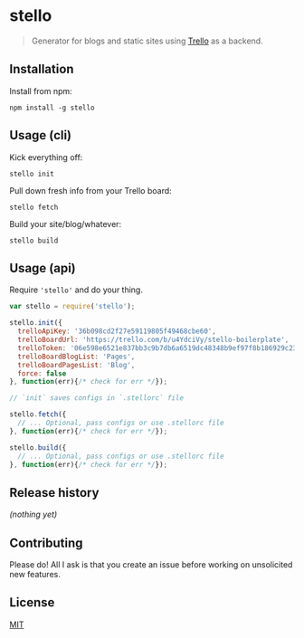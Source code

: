 # stello

> Generator for blogs and static sites using [Trello](https://trello.com/) as a
> backend.


## Installation

Install from npm:

```
npm install -g stello
```


## Usage (cli)

Kick everything off:

`stello init`

Pull down fresh info from your Trello board:

`stello fetch`

Build your site/blog/whatever:

`stello build`


## Usage (api)

Require `'stello'` and do your thing.

```javascript
var stello = require('stello');

stello.init({
  trelloApiKey: '36b098cd2f27e59119805f49468cbe60',
  trelloBoardUrl: 'https://trello.com/b/u4YdciVy/stello-boilerplate',
  trelloToken: '06e598e6521e837bb3c9b7db6a6519dc48348b9ef97f8b186929c239f2d531fe',
  trelloBoardBlogList: 'Pages',
  trelloBoardPagesList: 'Blog',
  force: false
}, function(err){/* check for err */});

// `init` saves configs in `.stellorc` file

stello.fetch({
  // ... Optional, pass configs or use .stellorc file
}, function(err){/* check for err */});

stello.build({
  // ... Optional, pass configs or use .stellorc file
}, function(err){/* check for err */});
```


## Release history

*(nothing yet)*


## Contributing

Please do! All I ask is that you create an issue before working on unsolicited
new features.


## License

[MIT](https://raw.github.com/jtrussell/stello/master/LICENSE-MIT)
